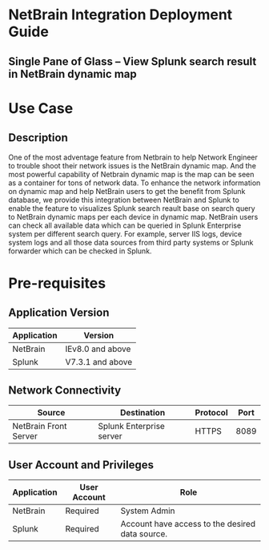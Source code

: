 
NetBrain Integration Deployment Guide
=====================================

Single Pane of Glass – View Splunk search result in NetBrain dynamic map
------------------------------------------------------------

Use Case
========

Description
-----------
One of the most adventage feature from Netbrain to help Network Engineer to trouble shoot their network issues is the NetBrain dynamic map. And the most powerful capability of Netbrain dynamic map is the map can be seen as a container for tons of network data. To enhance the network information on dynamic map and help NetBrain users to get the benefit from Splunk database, we provide this integration between NetBrain and Splunk to enable the feature to visualizes Splunk search reault base on search query to NetBrain dynamic maps per each device in dynamic map. NetBrain users can check all available data which can be queried in Splunk Enterprise system per different search query. For example, server IIS logs, device system logs and all those data sources from third party systems or Splunk forwarder which can be checked in Splunk.



Pre-requisites
==============

Application Version
-------------------

| Application | Version          |
|-------------|------------------|
| NetBrain    | IEv8.0 and above |
| Splunk  | V7.3.1 and above |

Network Connectivity
--------------------

| Source                | Destination         | Protocol   |Port|
|-----------------------|---------------------|------------|----|
| NetBrain Front Server | Splunk Enterprise server | HTTPS |8089|

User Account and Privileges
---------------------------

| Application | User Account | Role                                                       |
|-------------|--------------|------------------------------------------------------------|
| NetBrain    | Required     | System Admin                                               |
| Splunk  | Required     | Account have access to the desired data source.  |



```python

```
